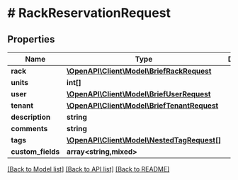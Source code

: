 # # RackReservationRequest

## Properties

Name | Type | Description | Notes
------------ | ------------- | ------------- | -------------
**rack** | [**\OpenAPI\Client\Model\BriefRackRequest**](BriefRackRequest.md) |  |
**units** | **int[]** |  |
**user** | [**\OpenAPI\Client\Model\BriefUserRequest**](BriefUserRequest.md) |  |
**tenant** | [**\OpenAPI\Client\Model\BriefTenantRequest**](BriefTenantRequest.md) |  | [optional]
**description** | **string** |  |
**comments** | **string** |  | [optional]
**tags** | [**\OpenAPI\Client\Model\NestedTagRequest[]**](NestedTagRequest.md) |  | [optional]
**custom_fields** | **array<string,mixed>** |  | [optional]

[[Back to Model list]](../../README.md#models) [[Back to API list]](../../README.md#endpoints) [[Back to README]](../../README.md)
